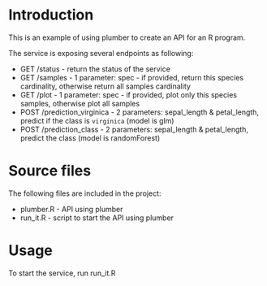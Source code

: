 # Introduction

This is an example of using plumber to create an API for an R program. 

The service is exposing several endpoints as following:

* GET /status - return the status of the service
* GET /samples - 1 parameter: spec - if provided, return this species cardinality, otherwise return all samples cardinality
* GET /plot - 1 parameter: spec - if provided, plot only this species samples, otherwise plot all samples
* POST /prediction_virginica - 2 parameters: sepal_length & petal_length, predict if the class is `virginica` (model is glm)
* POST /prediction_class - 2 parameters: sepal_length & petal_length, predict the class (model is randomForest)

# Source files

The following files are included in the project:
* plumber.R - API using plumber
* run_it.R - script to start the API using plumber

# Usage

To start the service, run run_it.R